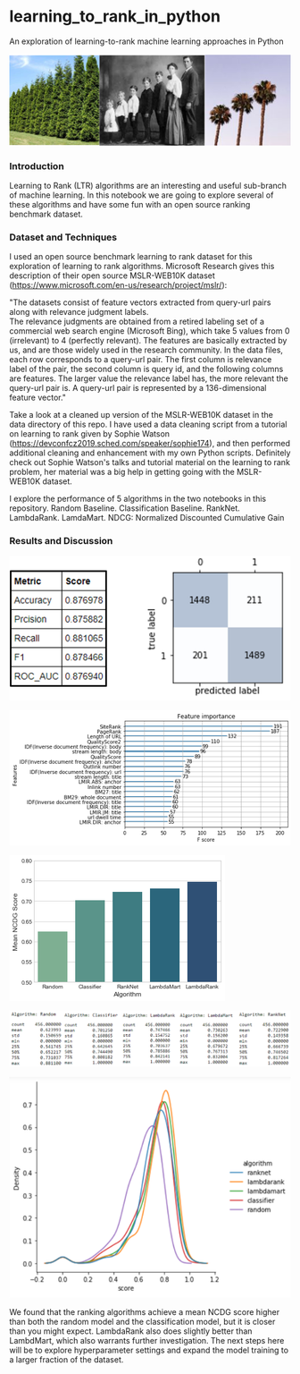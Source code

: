 # learning_to_rank_in_python
An exploration of learning-to-rank machine learning approaches in Python

![](img/triplepic.png)

### Introduction

Learning to Rank (LTR) algorithms are an interesting and useful sub-branch of machine learning. In this notebook we are going to explore several of these algorithms and have some fun with an open source ranking benchmark dataset.

### Dataset and Techniques

I used an open source benchmark learning to rank dataset for this exploration of learning to rank algorithms. 
Microsoft Research gives this description of their open source MSLR-WEB10K dataset (https://www.microsoft.com/en-us/research/project/mslr/):

"The datasets consist of feature vectors extracted from query-url pairs along with relevance judgment labels.  
The relevance judgments are obtained from a retired labeling set of a commercial web search engine (Microsoft Bing), 
which take 5 values from 0 (irrelevant) to 4 (perfectly relevant). The features are basically extracted by us, and 
are those widely used in the research community. In the data files, each row corresponds to a query-url pair. The first 
column is relevance label of the pair, the second column is query id, and the following columns are features. 
The larger value the relevance label has, the more relevant the query-url pair is. A query-url pair is represented by a 
136-dimensional feature vector."

Take a look at a cleaned up version of the MSLR-WEB10K dataset in the data directory of this repo. I have used 
a data cleaning script from a tutorial on learning to rank given by Sophie Watson (https://devconfcz2019.sched.com/speaker/sophie174),
and then performed additional cleaning and enhancement with my own Python scripts.
Definitely check out Sophie Watson's talks and tutorial material on the learning to rank problem, her material was a big 
help in getting going with the MSLR-WEB10K dataset. 

I explore the performance of 5 algorithms in the two notebooks in this repository. 
Random Baseline. Classification Baseline. RankNet. LambdaRank. LamdaMart. NDCG: Normalized Discounted Cumulative Gain

### Results and Discussion

![](img/conf_metrics_3.png)

![](img/feature_importance.png)

![](img/ltr_bars.png)

![](img/quantile_table.png)

![](img/density_plots.png)

We found that the ranking algorithms achieve a mean NCDG score higher than both the random model and the classification model, but it is closer than you might expect. LambdaRank also does slightly better than LambdMart, which also warrants further investigation. The next steps here will be to explore hyperparameter settings and expand the model training to a larger fraction of the dataset.